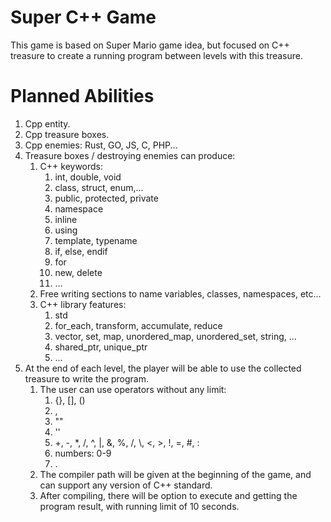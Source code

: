 # Super C++ Game
This game is based on Super Mario game idea, but focused on C++ treasure to create a running program between levels with this treasure.

# Planned Abilities
1. Cpp entity.
2. Cpp treasure boxes.
3. Cpp enemies: Rust, GO, JS, C, PHP...
4. Treasure boxes / destroying enemies can produce:
   1. C++ keywords:
      1. int, double, void
      2. class, struct, enum,...
      3. public, protected, private
      4. namespace
      5. inline
      6. using
      7. template, typename
      8. if, else, endif
      9. for
      10. new, delete
      11. ...
   2. Free writing sections to name variables, classes, namespaces, etc...
   3. C++ library features:
      1. std
      2. for_each, transform, accumulate, reduce
      3. vector, set, map, unordered_map, unordered_set, string, ...
      4. shared_ptr, unique_ptr
      5. ...
5. At the end of each level, the player will be able to use the collected treasure to write the program.
   1. The user can use operators without any limit:
      1. {}, [], ()
      4. ,
      5. ""
      6. ''
      7. +, -, *, /, ^, |, &, %, /, \\, <, >, !, =, #, :
      8. numbers: 0-9
      9. .
   2. The compiler path will be given at the beginning of the game, and can support any version of C++ standard.
   3. After compiling, there will be option to execute and getting the program result, with running limit of 10 seconds.